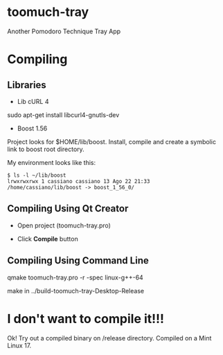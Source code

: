 toomuch-tray
============

Another Pomodoro Technique Tray App

# Compiling

## Libraries

* Lib cURL 4

sudo apt-get install libcurl4-gnutls-dev

* Boost 1.56

Project looks for $HOME/lib/boost.
Install, compile and create a symbolic link to boost root directory.

My environment looks like this:
```
$ ls -l ~/lib/boost
lrwxrwxrwx 1 cassiano cassiano 13 Ago 22 21:33 /home/cassiano/lib/boost -> boost_1_56_0/
```

## Compiling Using Qt Creator

* Open project (toomuch-tray.pro)

* Click **Compile** button

## Compiling Using Command Line

qmake toomuch-tray.pro -r -spec linux-g++-64

make in ../build-toomuch-tray-Desktop-Release

# I don't want to compile it!!!

Ok! Try out a compiled binary on /release directory.
Compiled on a Mint Linux 17.

